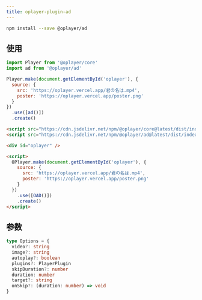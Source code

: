 ```yaml
---
title: oplayer-plugin-ad
---
```


```bash npm2yarn
npm install --save @oplayer/ad
```

## 使用

<Tabs>
<TabItem value="js" label="npm">

```js
import Player from '@oplayer/core'
import ad from '@oplayer/ad'

Player.make(document.getElementById('oplayer'), {
  source: {
    src: 'https://oplayer.vercel.app/君の名は.mp4',
    poster: 'https://oplayer.vercel.app/poster.png'
  }
})
  .use([ad()])
  .create()
```

</TabItem>
<TabItem value="html" label="script">

```html
<script src="https://cdn.jsdelivr.net/npm/@oplayer/core@latest/dist/index.min.js"></script>
<script src="https://cdn.jsdelivr.net/npm/@oplayer/ad@latest/dist/index.min.js"></script>

<div id="oplayer" />

<script>
  OPlayer.make(document.getElementById('oplayer'), {
    source: {
      src: 'https://oplayer.vercel.app/君の名は.mp4',
      poster: 'https://oplayer.vercel.app/poster.png'
    }
  })
    .use([OAD()])
    .create()
</script>
```

</TabItem>

</Tabs>

## 参数

```ts
type Options = {
  video?: string
  image?: string
  autoplay?: boolean
  plugins?: PlayerPlugin
  skipDuration?: number
  duration: number
  target?: string
  onSkip?: (duration: number) => void
}
```
